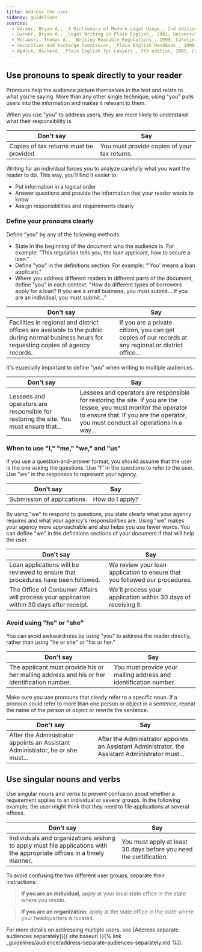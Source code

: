 ```yaml
---
title: Address the user
sidenav: guidelines
sources:
  - Garner, Bryan A., _A Dictionary of Modern Legal Usage_, 2nd edition, 1995, Oxford University Press, Oxford and New York, p. 643.
  - Garner, Bryan A., _Legal Writing in Plain English_, 2001, University of Chicago Press, Chicago, p. 50 and 114.
  - Murawski, Thomas A., _Writing Readable Regulations_, 1999, Carolina Academic Press Durham, NC, pp. 33-38 and 70.
  - Securities and Exchange Commission, _Plain English Handbook_, 1998, Washington, DC, p. 22.
  - Wydick, Richard, _Plain English for Lawyers_, 5th edition, 2005, Carolina Academic Press, Durham, NC, p. 62.
---
```


## Use pronouns to speak directly to your reader

Pronouns help the audience picture themselves in the text and relate to what you’re saying. More than any other single technique, using "you" pulls users into the information and makes it relevant to them.

When you use "you" to address users, they are more likely to understand what their responsibility is.

Don't say | Say
--------------------------------------- | --------------------------------------------
Copies of tax returns must be provided. | You must provide copies of your tax returns.

Writing for an individual forces you to analyze carefully what you want the reader to do. This way, you’ll find it easier to:

- Put information in a logical order
- Answer questions and provide the information that your reader wants to know
- Assign responsibilities and requirements clearly

### Define your pronouns clearly

Define "you" by any of the following methods:

- State in the beginning of the document who the audience is. For example: "This regulation tells you, the loan applicant, how to secure a loan."
- Define "you" in the definitions section. For example: "'You' means a loan applicant."
- Where you address different readers in different parts of the document, define "you" in each context: "How do different types of borrowers apply for a loan? If you are a small business, you must submit... If you are an individual, you must submit..."

Don't say | Say
--------------------------------------------------------------------------------------------------------------------------------------------- | ------------------------------------------------------------------------------------------------------
Facilities in regional and district offices are available to the public during normal business hours for requesting copies of agency records. | If you are a private citizen, you can get copies of our records at any regional or district office...

It's especially important to define "you" when writing to multiple audiences.

Don't say | Say
-------------------------------------------------------------------------------------- | --------------------------------------------------------------------------------------------------------------------------------------------------------------------------------------------------------
Lessees and operators are responsible for restoring the site. You must ensure that... | Lessees and operators are responsible for restoring the site. If you are the lessee, you must monitor the operator to ensure that. If you are the operator, you must conduct all operations in a way...

### When to use "I," "me," "we," and "us"

If you use a question-and-answer format, you should assume that the user is the one asking the questions. Use "I" in the questions to refer to the user. Use "we" in the responses to represent your agency.

Don't say                   | Say
--------------------------- | ---------------
Submission of applications. | How do I apply?

By using "we" to respond to questions, you state clearly what your agency requires and what your agency's responsibilities are. Using "we" makes your agency more approachable and also helps you use fewer words. You can define "we" in the definitions sections of your document if that will help the user.

Don't say | Say
------------------------------------------------------------------------------------------ | ---------------------------------------------------------------------------
Loan applications will be reviewed to ensure that procedures have been followed. | We review your loan application to ensure that you followed our procedures.
The Office of Consumer Affairs will process your application within 30 days after receipt. | We'll process your application within 30 days of receiving it.

### Avoid using "he" or "she"

You can avoid awkwardness by using "you" to address the reader directly, rather than using "he or she" or "his or her."

Don't say | Say
------------------------------------------------------------------------------------------- | ----------------------------------------------------------------
The applicant must provide his or her mailing address and his or her identification number. | You must provide your mailing address and identification number.

Make sure you use pronouns that clearly refer to a specific noun. If a pronoun could refer to more than one person or object in a sentence, repeat the name of the person or object or rewrite the sentence.

Don't say | Say
------------------------------------------------------------------------------- | -------------------------------------------------------------------------------------------------
After the Administrator appoints an Assistant Administrator, he or she must... | After the Administrator appoints an Assistant Administrator, the Assistant Administrator must...

## Use singular nouns and verbs

Use singular nouns and verbs to prevent confusion about whether a requirement applies to an individual or several groups. In the following example, the user might think that they need to file applications at several offices.

Don't say | Say
---------------------------------------------------------------------------------------------------------------------- | ------------------------------------------------------------------
Individuals and organizations wishing to apply must file applications with the appropriate offices in a timely manner. | You must apply at least 30 days before you need the certification.

To avoid confusing the two different user groups, separate their instructions:

> **If you are an individual**, apply at your local state office in the state where you reside.

> **If you are an organization**, apply at the state office in the state where your headquarters is located.

For more details on addressing multiple users, see [Address separate audiences separately]({{ site.baseurl }}{% link _guidelines/audience/address-separate-audiences-separately.md %}).
